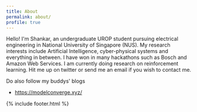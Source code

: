 ```yaml
---
title: About
permalink: about/
profile: true
---
```


Hello! I'm Shankar, an undergraduate UROP student pursuing electrical engineering in National University of Singapore (NUS). My research interests include Artificial Intelligence, cyber-physical systems and everything in between. I have won in many hackathons such as Bosch and Amazon Web Services. I am currently doing research on reinforcement learning. Hit me up on twitter or send me an email if you wish to contact me.

Do also follow my buddys' blogs
- https://modelconverge.xyz/

{% include footer.html %}